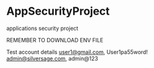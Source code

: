 # AppSecurityProject
applications security project

REMEMBER TO DOWNLOAD ENV FILE 

Test account details
user1@gmail.com, User1pa55word!
admin@silversage.com, admin@123

